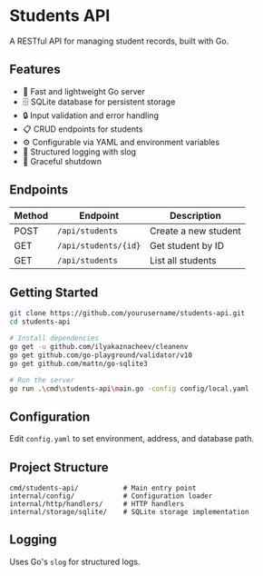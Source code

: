# Students API

A RESTful API for managing student records, built with Go.

## Features

- 🚀 Fast and lightweight Go server
- 🗄️ SQLite database for persistent storage
- 🔒 Input validation and error handling
- 📋 CRUD endpoints for students
- ⚙️ Configurable via YAML and environment variables
- 📑 Structured logging with slog
- 🛑 Graceful shutdown

## Endpoints

| Method | Endpoint                | Description                |
|--------|------------------------|----------------------------|
| POST   | `/api/students`        | Create a new student       |
| GET    | `/api/students/{id}`   | Get student by ID          |
| GET    | `/api/students`        | List all students          |

## Getting Started

```bash
git clone https://github.com/yourusername/students-api.git
cd students-api

# Install dependencies
go get -u github.com/ilyakaznacheev/cleanenv
go get github.com/go-playground/validator/v10
go get github.com/mattn/go-sqlite3

# Run the server
go run .\cmd\students-api\main.go -config config/local.yaml
```

## Configuration

Edit `config.yaml` to set environment, address, and database path.

## Project Structure

```
cmd/students-api/           # Main entry point
internal/config/            # Configuration loader
internal/http/handlers/     # HTTP handlers
internal/storage/sqlite/    # SQLite storage implementation
```

## Logging

Uses Go's `slog` for structured logs.

##
